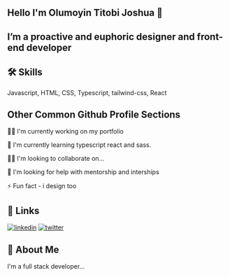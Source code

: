 
## Hello I'm Olumoyin Titobi Joshua 👋


##  I’m a proactive and euphoric designer and front-end developer
## 🛠 Skills
Javascript, HTML, CSS, Typescript, tailwind-css, React 


## Other Common Github Profile Sections
👩‍💻 I'm currently working on my portfolio

🧠 I'm currently learning typescript react and sass.

👯‍♀️ I'm looking to collaborate on...

🤔 I'm looking for help with mentorship and interships

⚡️ Fun fact - i design too


## 🔗 Links
[![linkedin](https://img.shields.io/badge/linkedin-0A66C2?style=for-the-badge&logo=linkedin&logoColor=white)](https://www.linkedin.com/in/titobioluwa-olumoyin-5200141b8/)
[![twitter](https://img.shields.io/badge/twitter-1DA1F2?style=for-the-badge&logo=twitter&logoColor=white)](https://twitter.com/titobzzz)


## 🚀 About Me
I'm a full stack developer...

